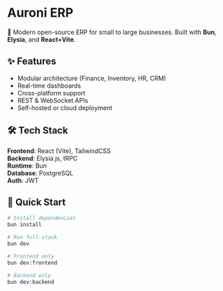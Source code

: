 # Auroni ERP

🚀 Modern open-source ERP for small to large businesses. Built with **Bun**, **Elysia**, and **React+Vite**.

## ✨ Features
- Modular architecture (Finance, Inventory, HR, CRM)
- Real-time dashboards
- Cross-platform support
- REST & WebSocket APIs
- Self-hosted or cloud deployment

## 🛠 Tech Stack
**Frontend**: React (Vite), TailwindCSS  
**Backend**: Elysia.js, tRPC  
**Runtime**: Bun  
**Database**: PostgreSQL  
**Auth**: JWT  

## 🚀 Quick Start
```bash
# Install dependencies
bun install

# Run full-stack
bun dev

# Frontend only
bun dev:frontend

# Backend only
bun dev:backend

